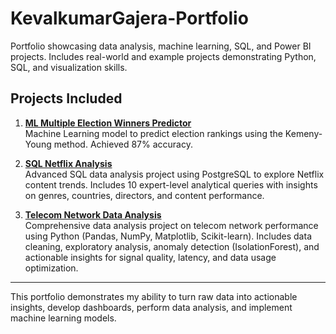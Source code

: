 # KevalkumarGajera-Portfolio
Portfolio showcasing data analysis, machine learning, SQL, and Power BI projects. Includes real-world and example projects demonstrating Python, SQL, and visualization skills.


## Projects Included

1. **[ML Multiple Election Winners Predictor](./ML-Multiple-Election-Winners-Predictor)**  
   Machine Learning model to predict election rankings using the Kemeny-Young method. Achieved 87% accuracy.

2. **[SQL Netflix Analysis](./SQL-Netflix-Analysis)**  
   Advanced SQL data analysis project using PostgreSQL to explore Netflix content trends. Includes 10 expert-level analytical queries with insights on genres, countries, directors, and content performance.

3. **[Telecom Network Data Analysis](./Telecom-Data-Analysis)**  
   Comprehensive data analysis project on telecom network performance using Python (Pandas, NumPy, Matplotlib, Scikit-learn). Includes data cleaning, exploratory analysis, anomaly detection (IsolationForest), and actionable insights for signal quality, latency, and data usage optimization.


---

This portfolio demonstrates my ability to turn raw data into actionable insights, develop dashboards, perform data analysis, and implement machine learning models.  
